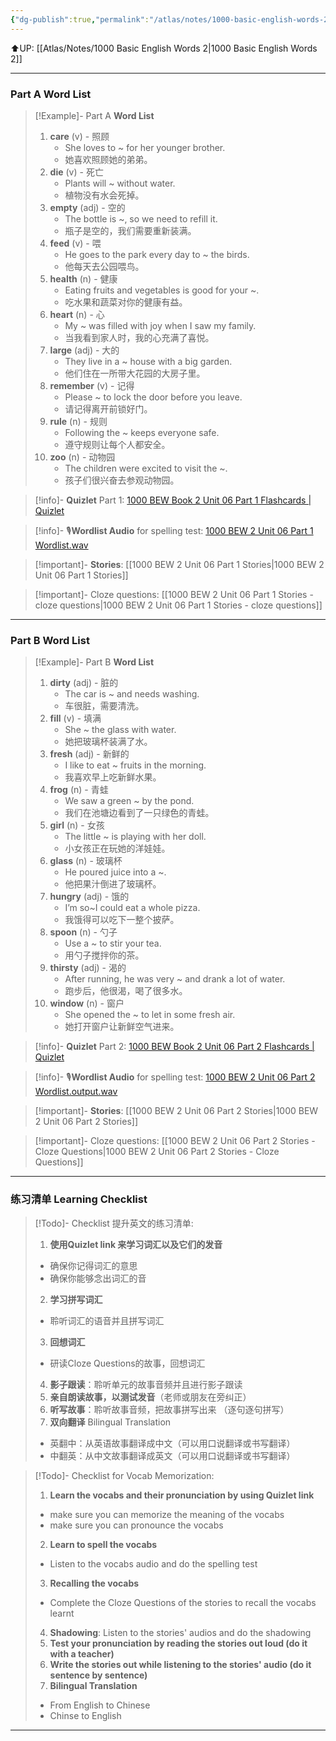 ```yaml
---
{"dg-publish":true,"permalink":"/atlas/notes/1000-basic-english-words-2-unit-06/"}
---
```


⬆️UP: [[Atlas/Notes/1000 Basic English Words 2\|1000 Basic English Words 2]]

---
### Part A Word List


> [!Example]- Part A **Word List**
> 1. **care** (v) - 照顾
>     - She loves to ~ for her younger brother.
>     - 她喜欢照顾她的弟弟。
> 2. **die** (v) - 死亡
>     - Plants will ~ without water.
>     - 植物没有水会死掉。
> 3. **empty** (adj) - 空的
>     - The bottle is ~, so we need to refill it.
>     - 瓶子是空的，我们需要重新装满。
> 4. **feed** (v) - 喂
>     - He goes to the park every day to ~ the birds.
>     - 他每天去公园喂鸟。
> 5. **health** (n) - 健康
>     - Eating fruits and vegetables is good for your ~.
>     - 吃水果和蔬菜对你的健康有益。
> 6. **heart** (n) - 心
>     - My ~ was filled with joy when I saw my family.
>     - 当我看到家人时，我的心充满了喜悦。
> 7. **large** (adj) - 大的
>     - They live in a ~ house with a big garden.
>     - 他们住在一所带大花园的大房子里。
> 8. **remember** (v) - 记得
>     - Please ~ to lock the door before you leave.
>     - 请记得离开前锁好门。
> 9. **rule** (n) - 规则
>     - Following the ~ keeps everyone safe.
>     - 遵守规则让每个人都安全。
> 10. **zoo** (n) - 动物园
>     - The children were excited to visit the ~.
>     - 孩子们很兴奋去参观动物园。


> [!info]- **Quizlet** Part 1: [1000 BEW Book 2 Unit 06 Part 1 Flashcards | Quizlet]()

> [!info]- 🎙️**Wordlist Audio** for spelling test: [1000 BEW 2 Unit 06 Part 1 Wordlist.wav]()

> [!important]- **Stories**: [[1000 BEW 2 Unit 06 Part 1 Stories\|1000 BEW 2 Unit 06 Part 1 Stories]]

> [!important]- Cloze questions: [[1000 BEW 2 Unit 06 Part 1 Stories - cloze questions\|1000 BEW 2 Unit 06 Part 1 Stories - cloze questions]]

---
### Part B Word List


> [!Example]- Part B **Word List**
> 1. **dirty** (adj) - 脏的
>     - The car is ~ and needs washing.
>     - 车很脏，需要清洗。
> 2. **fill** (v) - 填满
>     - She ~ the glass with water.
>     - 她把玻璃杯装满了水。
> 3. **fresh** (adj) - 新鲜的
>     - I like to eat ~ fruits in the morning.
>     - 我喜欢早上吃新鲜水果。
> 4. **frog** (n) - 青蛙
>     - We saw a green ~ by the pond.
>     - 我们在池塘边看到了一只绿色的青蛙。
> 5. **girl** (n) - 女孩
>     - The little ~ is playing with her doll.
>     - 小女孩正在玩她的洋娃娃。
> 6. **glass** (n) - 玻璃杯
>     - He poured juice into a ~.
>     - 他把果汁倒进了玻璃杯。
> 7. **hungry** (adj) - 饿的
>     - I’m so~I could eat a whole pizza.
>     - 我饿得可以吃下一整个披萨。
> 8. **spoon** (n) - 勺子
>     - Use a ~ to stir your tea.
>     - 用勺子搅拌你的茶。
> 9. **thirsty** (adj) - 渴的
>     - After running, he was very ~ and drank a lot of water.
>     - 跑步后，他很渴，喝了很多水。
> 10. **window** (n) - 窗户
>     - She opened the ~ to let in some fresh air.
>     - 她打开窗户让新鲜空气进来。

> [!info]- **Quizlet** Part 2: [1000 BEW Book 2 Unit 06 Part 2 Flashcards | Quizlet]()

> [!info]- 🎙️**Wordlist Audio** for spelling test: [1000 BEW 2 Unit 06 Part 2 Wordlist.output.wav]()

> [!important]- **Stories**: [[1000 BEW 2 Unit 06 Part 2 Stories\|1000 BEW 2 Unit 06 Part 2 Stories]]

> [!important]- Cloze questions: [[1000 BEW 2 Unit 06 Part 2 Stories - Cloze Questions\|1000 BEW 2 Unit 06 Part 2 Stories - Cloze Questions]]

---
### 练习清单 Learning Checklist

> [!Todo]- Checklist 提升英文的练习清单:
> 1. **使用Quizlet link 来学习词汇以及它们的发音** 
>	- 确保你记得词汇的意思 
>	- 确保你能够念出词汇的音 
> 2. **学习拼写词汇** 
>	- 聆听词汇的语音并且拼写词汇 
> 3. **回想词汇**
>	- 研读Cloze Questions的故事，回想词汇 
> 4. **影子跟读**：聆听单元的故事音频并且进行影子跟读 
> 5. **亲自朗读故事，以测试发音**（老师或朋友在旁纠正）
> 6. **听写故事**：聆听故事音频，把故事拼写出来 （逐句逐句拼写）
> 7. **双向翻译** Bilingual Translation 
>	- 英翻中：从英语故事翻译成中文（可以用口说翻译或书写翻译）
>	- 中翻英：从中文故事翻译成英文（可以用口说翻译或书写翻译）

> [!Todo]- Checklist for Vocab Memorization:
> 
> 1. **Learn the vocabs and their pronunciation by using Quizlet link**
>	- make sure you can memorize the meaning of the vocabs
>	- make sure you can pronounce the vocabs
> 2. **Learn to spell the vocabs**
>	- Listen to the vocabs audio and do the spelling test
> 3. **Recalling the vocabs**
>	- Complete the Cloze Questions of the stories to recall the vocabs learnt
> 4. **Shadowing**: Listen to the stories' audios and do the shadowing
> 5. **Test your pronunciation by reading the stories out loud (do it with a teacher)**
> 6. **Write the stories out while listening to the stories' audio (do it sentence by sentence)**
> 7. **Bilingual Translation** 
> 	- From English to Chinese
> 	- Chinse to English


---
